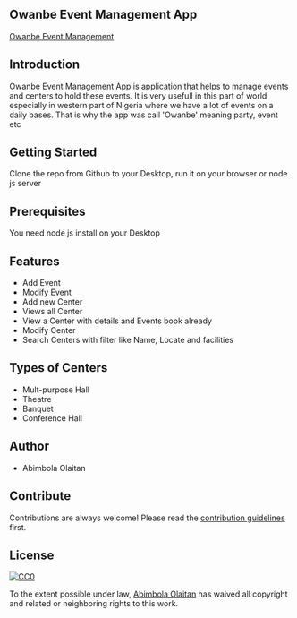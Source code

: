 ## Owanbe Event Management App

[Owanbe Event Management](https://github.com/craftword/https://github.com/craftword/Event_manager)

## Introduction
Owanbe Event Management App is application that helps to manage events and centers to hold these events. It is very usefull in this part of world especially in western part of Nigeria where we have a lot of events on a daily bases. That is why the app was call 'Owanbe' meaning  party, event etc

## Getting Started
Clone the repo from Github to your Desktop, run it on your browser or node js server

## Prerequisites
You need node js install on your Desktop

## Features

- Add Event 
- Modify Event 
- Add new Center 
- Views all Center
- View a Center with details and Events book already
- Modify Center 
- Search Centers with filter like Name, Locate and facilities

## Types of Centers
- Mult-purpose Hall
- Theatre
- Banquet
- Conference Hall

## Author
- Abimbola Olaitan


## Contribute

Contributions are always welcome!
Please read the [contribution guidelines](contributing.md) first.

## License

[![CC0](https://licensebuttons.net/p/zero/1.0/88x31.png)](https://creativecommons.org/publicdomain/zero/1.0/)

To the extent possible under law, [Abimbola Olaitan](http://mts.io) has waived all copyright and related or neighboring rights to this work.